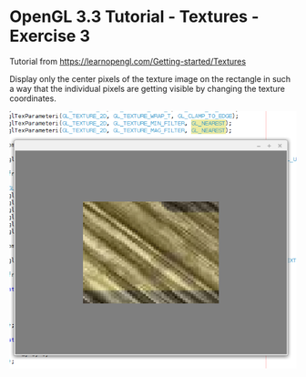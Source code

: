 # OpenGL 3.3 Tutorial - Textures - Exercise 3

Tutorial from https://learnopengl.com/Getting-started/Textures

Display only the center pixels of the texture image on the rectangle in such a way that the individual pixels are getting visible by changing the texture coordinates.

![alt text](https://github.com/tapin13/openGL-3-3-examples/blob/master/tutorial45_texture_center_pixels/Screenshot.png)

